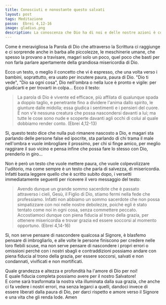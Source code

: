 ```yaml
---
title: Conosciuti e nonostante questo salvati
layout: post
tags: Meditazione
passo:  Ebrei 4,12-16
image: gladius.png
description: La conoscenza che Dio ha di noi e delle nostre azioni è completa, ma non è usata contro di noi, ma per simpatizzare con noi.
---
```


Come è meravigliosa la Parola di Dio che attraverso la Scrittura ci raggiunge e ci sorprende anche in barba alle piccolezze, le meschinerie umane, che spesso la provano a travisare, magari solo un poco, quel poco che basti per non farla parlare apertamente della grandiosa misericordia di Dio.

Ecco un testo, o meglio il concetto che vi è espresso, che una volta verso i bambini, soprattutto, era usato per incutere paura, paura di Dio. "Dio ti vede", "Dio sa ogni cosa", Dio nell'ombra o nella luce è pronto e vigile: per giudicarti e per trovarti in colpa... Ecco il testo:

> La parola di Dio è vivente ed efficace, più affilata di qualunque spada a doppio taglio, e penetrante fino a dividere l'anima dallo spirito, le giunture dalle midolla; essa giudica i sentimenti e i pensieri del cuore.
E non v'è nessuna creatura che possa nascondersi davanti a lui; ma tutte le cose sono nude e scoperte davanti agli occhi di colui al quale dobbiamo render conto. (Ebrei 4,12-13)

Sì, questo testo dice che nulla può rimanere nascosto a Dio, e magari sta parlando delle persone false ed ipocrite, sta parlando di chi trama il male nell'ombra e vuole imbrogliare il prossimo, per chi si finge amico, per meglio raggirare il suo vicino e pensa infine che possa fare lo stesso con Dio, prenderlo in giro...

Non è però un testo che vuole mettere paura, che vuole colpevolizzare l'uditorio, ma come sempre è un testo che parla di salvezza, di misericordia. Infatti basta leggere quello che è scritto subito dopo, i versetti immediatamente seguenti per ricevere il vero messaggio del testo:

> Avendo dunque un grande sommo sacerdote che è passato attraverso i cieli, Gesù, il Figlio di Dio, stiamo fermi nella fede che professiamo.
Infatti non abbiamo un sommo sacerdote che non possa simpatizzare con noi nelle nostre debolezze, poiché egli è stato tentato come noi in ogni cosa, senza commettere peccato.
Accostiamoci dunque con piena fiducia al trono della grazia, per ottenere misericordia e trovar grazia ed essere soccorsi al momento opportuno. (Ebrei 4,14-16)

Sì, non serve pensare di nascondere qualcosa al Signore, è blasfemo pensare di imbrogliarlo, e alle volte le persone finiscono per credere nelle loro flebili scuse, ma non serve pensare di nascondere i propri errori o omissioni perché con i nostri sbagli e contraddizioni possiamo andare con piena fiducia al trono della grazia, per essere soccorsi, salvati e non condannati, vivificati e non mortificati.

Quale grandezza e altezza e profondità ha l'amore di Dio per noi!  
E quale fiducia completa possiamo avere per il nostro Salvatore!  
E come sarà trasformata la nostra vita illuminata dalla sua grazia, che anche ci fa vedere i nostri errori, ma senza legarci a quelli, dandoci invece di essere liberati dalla paura di Dio, per darci rispetto e amore verso il Signore e una vita che gli renda lode. Amen
